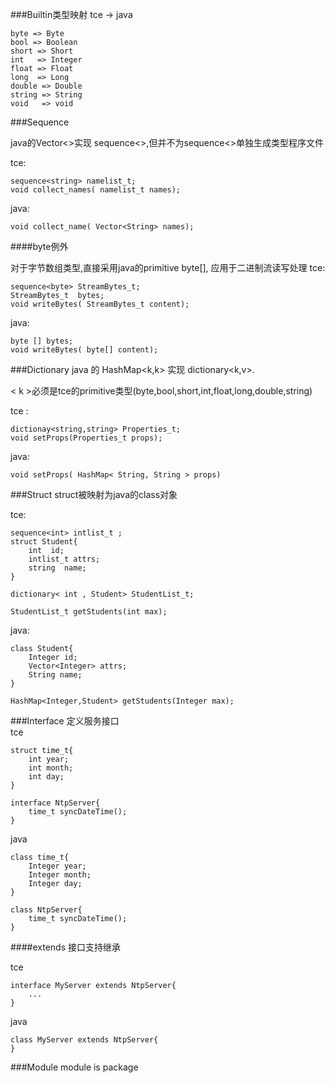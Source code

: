 ###Builtin类型映射
tce -> java

    byte => Byte 
    bool => Boolean
    short => Short 
    int   => Integer
    float => Float 
    long  => Long 
    double => Double 
    string => String 
    void   => void 
    

###Sequence

java的Vector<>实现 sequence<>,但并不为sequence<>单独生成类型程序文件

tce:

    sequence<string> namelist_t;
    void collect_names( namelist_t names); 

java:

    void collect_name( Vector<String> names);
        
####byte例外

对于字节数组类型,直接采用java的primitive byte[], 应用于二进制流读写处理
tce:

    sequence<byte> StreamBytes_t;
    StreamBytes_t  bytes;
    void writeBytes( StreamBytes_t content);
java:

    byte [] bytes;
    void writeBytes( byte[] content);
    

###Dictionary 
java 的 HashMap<k,k> 实现 dictionary<k,v>.

< k >必须是tce的primitive类型(byte,bool,short,int,float,long,double,string)

tce :

    dictionay<string,string> Properties_t;
    void setProps(Properties_t props);
    
java: 
    
    void setProps( HashMap< String, String > props)

###Struct
struct被映射为java的class对象 

tce:

    sequence<int> intlist_t ;
    struct Student{
        int  id;
        intlist_t attrs;
        string  name;
    }
    
    dictionary< int , Student> StudentList_t;
    
    StudentList_t getStudents(int max);

java: 
    
    class Student{
        Integer id;
        Vector<Integer> attrs;
        String name;
    }
    
    HashMap<Integer,Student> getStudents(Integer max);
    
###Interface
定义服务接口  
tce
    
    struct time_t{
        int year;
        int month;
        int day;
    }
    
    interface NtpServer{
        time_t syncDateTime();
    }

java

    class time_t{
        Integer year;
        Integer month;
        Integer day;
    }
    
    class NtpServer{
        time_t syncDateTime();
    }
    
####extends 
接口支持继承

tce
    
    interface MyServer extends NtpServer{
        ... 
    }

java

    class MyServer extends NtpServer{
    }
    
    
###Module
module is package 


    
    